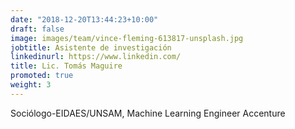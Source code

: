 ```yaml
---
date: "2018-12-20T13:44:23+10:00"
draft: false
image: images/team/vince-fleming-613817-unsplash.jpg
jobtitle: Asistente de investigación 
linkedinurl: https://www.linkedin.com/
title: Lic. Tomás Maguire
promoted: true
weight: 3
---
```


Sociólogo-EIDAES/UNSAM, Machine Learning Engineer Accenture